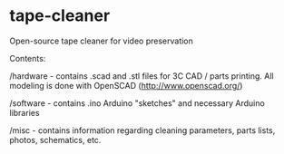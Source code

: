 tape-cleaner
============

Open-source tape cleaner for video preservation

Contents:

/hardware - contains .scad and .stl files for 3C CAD / parts printing. All modeling is done with OpenSCAD (http://www.openscad.org/)

/software - contains .ino Arduino "sketches" and necessary Arduino libraries

/misc - contains information regarding cleaning parameters, parts lists, photos, schematics, etc.

